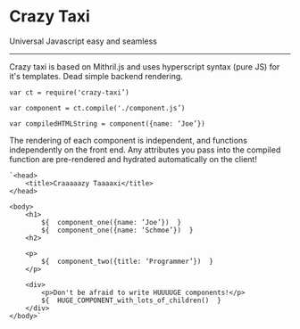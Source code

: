 Crazy Taxi
========
Universal Javascript easy and seamless

----------

Crazy taxi is based on Mithril.js and uses hyperscript syntax (pure JS) for it's templates.  Dead simple backend rendering.

	var ct = require('crazy-taxi’)

	var component = ct.compile('./component.js’)
	
	var compiledHTMLString = component({name: ‘Joe’})



The rendering of each component is independent, and functions independently on the front end.  Any attributes you pass into the compiled function are pre-rendered and hydrated automatically on the client!

	`<head>
		<title>Craaaaazy Taaaaxi</title>
	</head>
	
	<body>
	 	<h1>
			${  component_one({name: ‘Joe’})  }
			${  component_one({name: ‘Schmoe’})  }
		<h2>
		
		<p>
			${  component_two({title: ‘Programmer’})  }
		</p>

		<div>
			<p>Don't be afraid to write HUUUUGE components!</p>
			${  HUGE_COMPONENT_with_lots_of_children()  }
		</div>
	</body>`
